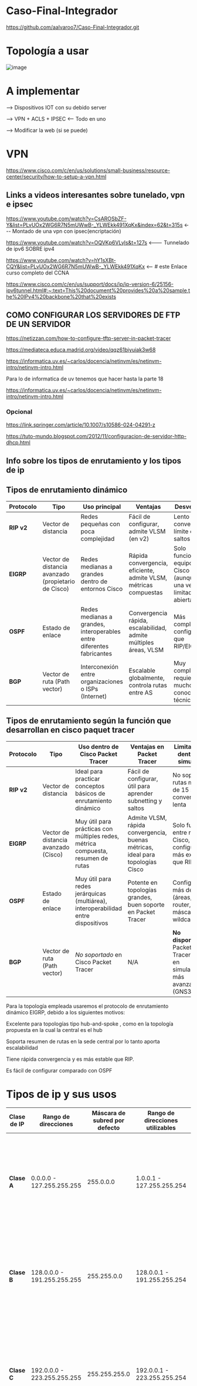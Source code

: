 # Caso-Final-Integrador
https://github.com/aalvaroo7/Caso-Final-Integrador.git


# Topología a usar

![image](https://github.com/user-attachments/assets/ae5fb8db-748f-4a03-93ef-f8a71eaef8a9)

# A implementar 

--> Dispositivos IOT con su debido server 

--> VPN + ACLS + IPSEC <-- Todo en uno 

--> Modificar la web (si se puede)

# VPN
https://www.cisco.com/c/en/us/solutions/small-business/resource-center/security/how-to-setup-a-vpn.html

## Links a videos interesantes sobre tunelado, vpn e ipsec

https://www.youtube.com/watch?v=CsAROSbZF-Y&list=PLvUOx2WG6R7N5mUWwB-_YLWEkk491XqKx&index=62&t=315s <--- Montado de una vpn con ipsec(encriptación)

https://www.youtube.com/watch?v=OQVKp6VLyls&t=127s <--- Tunnelado de ipv6 SOBRE ipv4

https://www.youtube.com/watch?v=hY1sXBt-CQY&list=PLvUOx2WG6R7N5mUWwB-_YLWEkk491XqKx <-- # este Enlace curso completo del CCNA

https://www.cisco.com/c/en/us/support/docs/ip/ip-version-6/25156-ipv6tunnel.html#:~:text=This%20document%20provides%20a%20sample,the%20IPv4%20backbone%20that%20exists




## COMO CONFIGURAR LOS SERVIDORES DE FTP DE UN SERVIDOR 

https://netizzan.com/how-to-configure-tftp-server-in-packet-tracer

https://mediateca.educa.madrid.org/video/qqz61biyuiak3w68

https://informatica.uv.es/~carlos/docencia/netinvm/es/netinvm-intro/netinvm-intro.html


Para lo de informatica de uv tenemos que hacer hasta la parte 18

https://informatica.uv.es/~carlos/docencia/netinvm/es/netinvm-intro/netinvm-intro.html

### Opcional 

https://link.springer.com/article/10.1007/s10586-024-04291-z


https://tuto-mundo.blogspot.com/2012/11/configuracion-de-servidor-http-dhcp.html


## Info sobre los tipos de enrutamiento y los tipos de ip

## Tipos de enrutamiento dinámico

| **Protocolo** | **Tipo**                                            | **Uso principal**                                                     | **Ventajas**                                                     | **Desventajas**                                                          |
| ------------- | --------------------------------------------------- | --------------------------------------------------------------------- | ---------------------------------------------------------------- | ------------------------------------------------------------------------ |
| **RIP v2**    | Vector de distancia                                 | Redes pequeñas con poca complejidad                                   | Fácil de configurar, admite VLSM (en v2)                         | Lento en converger, límite de 15 saltos                                  |
| **EIGRP**     | Vector de distancia avanzado (propietario de Cisco) | Redes medianas a grandes dentro de entornos Cisco                     | Rápida convergencia, eficiente, admite VLSM, métricas compuestas | Solo funciona en equipos Cisco (aunque hay una versión limitada abierta) |
| **OSPF**      | Estado de enlace                                    | Redes medianas a grandes, interoperables entre diferentes fabricantes | Convergencia rápida, escalabilidad, admite múltiples áreas, VLSM | Más complejo de configurar que RIP/EIGRP                                 |
| **BGP**       | Vector de ruta (Path vector)                        | Interconexión entre organizaciones o ISPs (Internet)                  | Escalable globalmente, controla rutas entre AS                   | Muy complejo, requiere mucho conocimiento técnico                        |

## Tipos de enrutamiento según la función que desarrollan en cisco paquet tracer

| **Protocolo** | **Tipo**                             | **Uso dentro de Cisco Packet Tracer**                                             | **Ventajas en Packet Tracer**                                                  | **Limitaciones dentro del simulador**                                             |
| ------------- | ------------------------------------ | --------------------------------------------------------------------------------- | ------------------------------------------------------------------------------ | --------------------------------------------------------------------------------- |
| **RIP v2**    | Vector de distancia                  | Ideal para practicar conceptos básicos de enrutamiento dinámico                   | Fácil de configurar, útil para aprender subnetting y saltos                    | No soporta rutas más allá de 15 saltos, convergencia lenta                        |
| **EIGRP**     | Vector de distancia avanzado (Cisco) | Muy útil para prácticas con múltiples redes, métrica compuesta, resumen de rutas  | Admite VLSM, rápida convergencia, buenas métricas, ideal para topologías Cisco | Solo funciona entre routers Cisco, configuración más extensa que RIP              |
| **OSPF**      | Estado de enlace                     | Muy útil para redes jerárquicas (multiárea), interoperabilidad entre dispositivos | Potente en topologías grandes, buen soporte en Packet Tracer                   | Configuración más detallada (áreas, ID de router, máscaras wildcard)              |
| **BGP**       | Vector de ruta (Path vector)         | *No soportado* en Cisco Packet Tracer                                             | N/A                                                                            | **No disponible** en Packet Tracer, solo en simuladores más avanzados (GNS3, CML) |

Para la topología empleada usaremos el protocolo de enrutamiento dinámico EIGRP, debido a los siguientes motivos:

Excelente para topologías tipo hub-and-spoke , como en la topología propuesta en la cual la central es el hub 

Soporta resumen de rutas en la sede central por lo tanto aporta escalabilidad

Tiene rápida convergencia y es más estable que RIP.

Es fácil de configurar comparado con OSPF 

# Tipos de ip y sus usos

| **Clase de IP** | **Rango de direcciones**    | **Máscara de subred por defecto** | **Rango de direcciones utilizables** | **Número de direcciones** | **Uso típico**                                         | **Impacto en la conexión**                                                                                                                                               |
| --------------- | --------------------------- | --------------------------------- | ------------------------------------ | ------------------------- | ------------------------------------------------------ | ------------------------------------------------------------------------------------------------------------------------------------------------------------------------ |
| **Clase A**     | 0.0.0.0 - 127.255.255.255   | 255.0.0.0                         | 1.0.0.1 - 127.255.255.254            | 16,777,216                | Redes grandes (ISPs, grandes empresas)                 | Permite redes muy grandes y la expansión sin problemas. Puede ser difícil de gestionar debido al alto número de direcciones y la necesidad de segmentar subredes.        |
| **Clase B**     | 128.0.0.0 - 191.255.255.255 | 255.255.0.0                       | 128.0.0.1 - 191.255.255.254          | 65,536                    | Redes medianas (universidades, empresas grandes)       | Ideal para redes de tamaño medio. Requiere una gestión eficiente, pero ofrece un buen balance entre direcciones disponibles y facilidad de gestión.                      |
| **Clase C**     | 192.0.0.0 - 223.255.255.255 | 255.255.255.0                     | 192.0.0.1 - 223.255.255.254          | 256                       | Redes pequeñas (hogares, pequeñas empresas)            | Adecuado para redes pequeñas. La cantidad limitada de direcciones hace que sea fácil de gestionar, pero puede ser un problema si se necesita más espacio de direcciones. |
| **Clase D**     | 224.0.0.0 - 239.255.255.255 | No aplica                         | Direcciones para multidifusión       | No tiene límite definido  | Multidifusión (transmisiones a múltiples dispositivos) | Utilizada para aplicaciones de difusión de datos a varios dispositivos a la vez (multicast). No se utiliza para redes estándar.                                          |
| **Clase E**     | 240.0.0.0 - 255.255.255.255 | No aplica                         | Reservado para uso experimental      | No tiene límite definido  | Uso experimental                                       | Reservada para usos experimentales y futuros, no se utiliza en redes públicas.                                                                                           |


